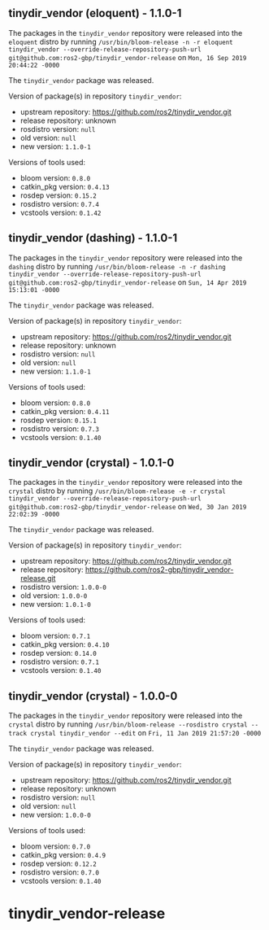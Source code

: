 ## tinydir_vendor (eloquent) - 1.1.0-1

The packages in the `tinydir_vendor` repository were released into the `eloquent` distro by running `/usr/bin/bloom-release -n -r eloquent tinydir_vendor --override-release-repository-push-url git@github.com:ros2-gbp/tinydir_vendor-release` on `Mon, 16 Sep 2019 20:44:22 -0000`

The `tinydir_vendor` package was released.

Version of package(s) in repository `tinydir_vendor`:

- upstream repository: https://github.com/ros2/tinydir_vendor.git
- release repository: unknown
- rosdistro version: `null`
- old version: `null`
- new version: `1.1.0-1`

Versions of tools used:

- bloom version: `0.8.0`
- catkin_pkg version: `0.4.13`
- rosdep version: `0.15.2`
- rosdistro version: `0.7.4`
- vcstools version: `0.1.42`


## tinydir_vendor (dashing) - 1.1.0-1

The packages in the `tinydir_vendor` repository were released into the `dashing` distro by running `/usr/bin/bloom-release -n -r dashing tinydir_vendor --override-release-repository-push-url git@github.com:ros2-gbp/tinydir_vendor-release` on `Sun, 14 Apr 2019 15:13:01 -0000`

The `tinydir_vendor` package was released.

Version of package(s) in repository `tinydir_vendor`:

- upstream repository: https://github.com/ros2/tinydir_vendor.git
- release repository: unknown
- rosdistro version: `null`
- old version: `null`
- new version: `1.1.0-1`

Versions of tools used:

- bloom version: `0.8.0`
- catkin_pkg version: `0.4.11`
- rosdep version: `0.15.1`
- rosdistro version: `0.7.3`
- vcstools version: `0.1.40`


## tinydir_vendor (crystal) - 1.0.1-0

The packages in the `tinydir_vendor` repository were released into the `crystal` distro by running `/usr/bin/bloom-release -e -r crystal tinydir_vendor --override-release-repository-push-url git@github.com:ros2-gbp/tinydir_vendor-release` on `Wed, 30 Jan 2019 22:02:39 -0000`

The `tinydir_vendor` package was released.

Version of package(s) in repository `tinydir_vendor`:

- upstream repository: https://github.com/ros2/tinydir_vendor.git
- release repository: https://github.com/ros2-gbp/tinydir_vendor-release.git
- rosdistro version: `1.0.0-0`
- old version: `1.0.0-0`
- new version: `1.0.1-0`

Versions of tools used:

- bloom version: `0.7.1`
- catkin_pkg version: `0.4.10`
- rosdep version: `0.14.0`
- rosdistro version: `0.7.1`
- vcstools version: `0.1.40`


## tinydir_vendor (crystal) - 1.0.0-0

The packages in the `tinydir_vendor` repository were released into the `crystal` distro by running `/usr/bin/bloom-release --rosdistro crystal --track crystal tinydir_vendor --edit` on `Fri, 11 Jan 2019 21:57:20 -0000`

The `tinydir_vendor` package was released.

Version of package(s) in repository `tinydir_vendor`:

- upstream repository: https://github.com/ros2/tinydir_vendor.git
- release repository: unknown
- rosdistro version: `null`
- old version: `null`
- new version: `1.0.0-0`

Versions of tools used:

- bloom version: `0.7.0`
- catkin_pkg version: `0.4.9`
- rosdep version: `0.12.2`
- rosdistro version: `0.7.0`
- vcstools version: `0.1.40`


# tinydir_vendor-release
